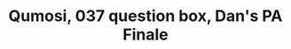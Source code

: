 ---
guid: "BD40BEF3-C436-439F-8432-765E7B0ECAB1"
title: "Qumosi, 037 question box, Dan's PA Finale"
description: "Dan's last PA hurrah! Join the discussion on 2023 predictions, regulation, and NFT mainstream media attention. Delve into the world of dynamic NFTs, avoid the fate of Tornado Cash, and learn about fuzzing smart contracts and ex post facto laws. "
pubDate: "Tue, 03 Jan 2023 18:00:00 -0500"
itunes-explicit: "no"
itunes-episode: 57
itunes-episodeType: full

# More info
youtube-full: https://youtu.be/Bsk8NOr_PIM
discussion: https://twitter.com/fulldecent/status/1610427133696045056

# Timeline
timeline:
  - seconds: 0
    title: Intro
  - seconds: 41
    title: How to say Qumosi
  - seconds: 65
    title: 2023 predictions
  - seconds: 517
    title: More regulation
  - seconds: 726
    title: Crypto/NFT mainstream media attention is...
  - seconds: 773
    title: Thank you OpenAI for taking the spotlight
  - seconds: 959
    title: Dynamic NFTs
  - seconds: 992
    title: Avoid fate of Tornado Cash
  - seconds: 1227
    title: How to fuzz smart contracts?
  - seconds: 1284
    title: Fear ex post facto laws?


# File information
enclosure-url: "https://media.phor.net/csh/2023-01-03-episode-57.m4a"
enclosure-length: 27214434
enclosure-type: "audio/x-m4a"
itunes-duration: 1346
---